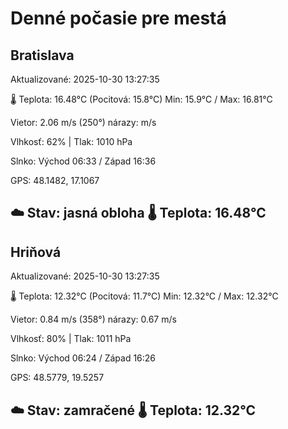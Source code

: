 ﻿# Denné počasie pre mestá

## Bratislava
Aktualizované: 2025-10-30 13:27:35

🌡️ Teplota: 16.48°C 
(Pocitová: 15.8°C)
Min: 15.9°C / Max: 16.81°C

Vietor: 2.06 m/s    (250°) 
nárazy:  m/s

Vlhkosť: 62% | Tlak: 1010 hPa

Slnko: Východ 06:33 / Západ 16:36

GPS: 48.1482, 17.1067

☁️ Stav: jasná obloha        🌡️ Teplota: 16.48°C
---

## Hriňová
Aktualizované: 2025-10-30 13:27:35

🌡️ Teplota: 12.32°C 
(Pocitová: 11.7°C)
Min: 12.32°C / Max: 12.32°C

Vietor: 0.84 m/s (358°)
nárazy: 0.67 m/s

Vlhkosť: 80% | Tlak: 1011 hPa

Slnko: Východ 06:24 / Západ 16:26

GPS: 48.5779, 19.5257

☁️ Stav: zamračené        🌡️ Teplota: 12.32°C
---

